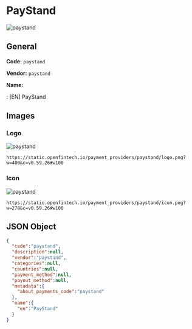 
# PayStand 
![paystand](https://static.openfintech.io/payment_providers/paystand/logo.png?w=400&c=v0.59.26#w100)  

## General 
 
**Code:** `paystand` 
 
**Vendor:** `paystand` 
 
**Name:** 
 
:	[EN] PayStand 
 

## Images 

### Logo 
 
![paystand](https://static.openfintech.io/payment_providers/paystand/logo.png?w=400&c=v0.59.26#w100)  

```
https://static.openfintech.io/payment_providers/paystand/logo.png?w=400&c=v0.59.26#w100
```  

### Icon 
 
![paystand](https://static.openfintech.io/payment_providers/paystand/icon.png?w=278&c=v0.59.26#w100)  

```
https://static.openfintech.io/payment_providers/paystand/icon.png?w=278&c=v0.59.26#w100
```  

## JSON Object 

```json
{
  "code":"paystand",
  "description":null,
  "vendor":"paystand",
  "categories":null,
  "countries":null,
  "payment_method":null,
  "payout_method":null,
  "metadata":{
    "about_payments_code":"paystand"
  },
  "name":{
    "en":"PayStand"
  }
}
```  
